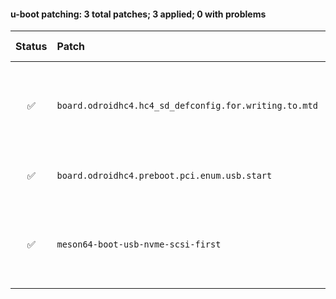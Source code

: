 #### u-boot patching: 3 total patches; 3 applied; 0 with problems

| Status | Patch  | Diffstat Summary | Files patched | Author / Subject |
| :---:    | :---   | :---   | :---   | :---  |
| ✅  | `board.odroidhc4.hc4_sd_defconfig.for.writing.to.mtd` | `(+77/-0)[1A]` | b0b6ad5132391aa5f5a27c509219885194bdf242 `odroid-hc4_sd_defconfig` | `Ricardo Pardini` _odroidhc4: add a marker boot-from-SD-write-to-SPI defconfig for the HC4 based the C4 DT_ |
| ✅  | `board.odroidhc4.preboot.pci.enum.usb.start` | `(+2/-0)[1M]` | bd5adadd869d1ed9dd40ae6876ef02f5ba887672 `odroid-hc4_defconfig` | `Ricardo Pardini` _odroidhc4: u-boot: spi: add pci enum & usb start to preboot_ |
| ✅  | `meson64-boot-usb-nvme-scsi-first` | `(+3/-3)[1M]` | 15e6bd35d809475765caee7d6b02fec4efd3c495 `meson64.h` | `Ricardo Pardini` _meson64: change `BOOT_TARGET_DEVICES` to try to boot USB, NVME and SCSI before SD, MMC, PXE, DHCP_ |


